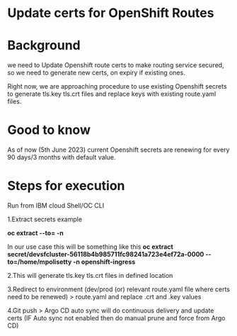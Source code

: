 # Update certs for OpenShift Routes

# Background 
we need to Update Openshift route certs to make routing service secured, so we need to generate new certs, on expiry if existing ones.

Right now, we are approaching procedure to use existing Openshift secrets to generate tls.key tls.crt files and replace keys with existing route.yaml files.

# Good to know
As of now (5th June 2023) current Openshift secrets are renewing for every 90 days/3 months with default value. 

# Steps for execution 
Run from IBM cloud Shell/OC CLI

1.Extract secrets example

**oc extract <secretname> --to=<filelocationtosave> -n <namespace>**

In our use case this will be something like this 
**oc extract secret/devsfcluster-56118b4b985711fc98241a723e4ef72a-0000 --to=/home/mpolisetty -n openshift-ingress**

2.This will generate tls.key tls.crt files in defined location 

3.Redirect to environment (dev/prod (or) relevant route.yaml file where certs need to be renewed) > route.yaml and replace .crt and .key values

4.Git push > Argo CD auto sync will do continuous delivery and update certs (IF Auto sync not enabled then do manual prune and force from Argo CD)

